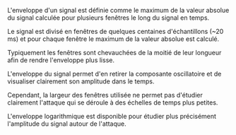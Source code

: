 L'enveloppe d'un signal est définie comme le maximum de la valeur absolue du signal calculée pour plusieurs fenêtres le long du signal en temps. 

Le signal est divisé en fenêtres de quelques centaines d'échantillons (~20 ms) et pour chaque fenêtre le maximum de la valeur absolue est calculé. 

Typiquement les fenêtres sont chevauchées de la moitié de leur longueur afin de rendre l'enveloppe plus lisse. 

L'enveloppe du signal permet d'en retirer la composante oscillatoire et de visualiser clairement son amplitude dans le temps. 

Cependant, la largeur des fenêtres utilisée ne permet pas d'étudier clairement l'attaque qui se déroule à des échelles de temps plus petites. 

L'enveloppe logarithmique est disponible pour étudier plus précisément l'amplitude du signal autour de l'attaque.
